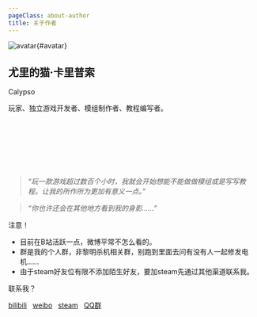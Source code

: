 ```yaml
---
pageClass: about-author
title: 关于作者
---
```


![avatar](/images/about/yuriscat.jpg){#avatar}

## 尤里的猫·卡里普索

Calypso

玩家、独立游戏开发者、模组制作者、教程编写者。

<div style="height: 100px" aria-hidden="true"></div>

> *“玩一款游戏超过数百个小时，我就会开始想能不能做做模组或是写写教程。让我的所作所为更加有意义一点。”*

> *“你也许还会在其他地方看到我的身影……”*

<div id="contact">

<div class="tips">
注意！

 * 目前在B站活跃一点，微博平常不怎么看的。
 * 群是我的个人群，非黎明杀机相关群，别跑到里面去问有没有人一起修发电机……
 * 由于steam好友位有限不添加陌生好友，要加steam先通过其他渠道联系我。
</div>

联系我？

[bilibili](https://space.bilibili.com/1704421) &nbsp; [weibo](https://weibo.com/u/2680828913) &nbsp; [steam](https://steamcommunity.com/id/YurisCat/) &nbsp; [QQ群](https://jq.qq.com/?_wv=1027&k=56I01n3)

</div>